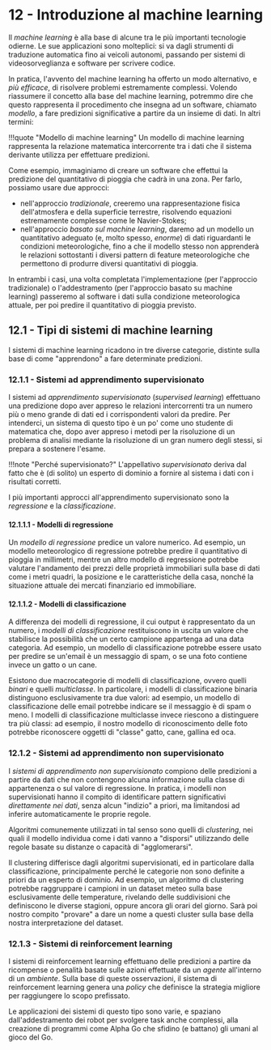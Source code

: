 # 12 - Introduzione al machine learning

Il *machine learning* è alla base di alcune tra le più importanti tecnologie odierne. Le sue applicazioni sono molteplici: si va dagli strumenti di traduzione automatica fino ai veicoli autonomi, passando per sistemi di videosorveglianza e software per scrivere codice.

In pratica, l'avvento del machine learning ha offerto un modo alternativo, e *più efficace*, di risolvere problemi estremamente complessi. Volendo riassumere il concetto alla base del machine learning, potremmo dire che questo rappresenta il procedimento che insegna ad un software, chiamato *modello*, a fare predizioni significative a partire da un insieme di dati. In altri termini:

!!!quote "Modello di machine learning"
    Un modello di machine learning rappresenta la relazione matematica intercorrente tra i dati che il sistema derivante utilizza per effettuare predizioni.

Come esempio, immaginiamo di creare un software che effettui la predizione del quantitativo di pioggia che cadrà in una zona. Per farlo, possiamo usare due approcci:

* nell'approccio *tradizionale*, creeremo una rappresentazione fisica dell'atmosfera e della superficie terrestre, risolvendo equazioni estremamente complesse come le Navier-Stokes;
* nell'approccio *basato sul machine learning*, daremo ad un modello un quantitativo adeguato (e, molto spesso, *enorme*) di dati riguardanti le condizioni meteorologiche, fino a che il modello stesso non apprenderà le relazioni sottostanti i diversi pattern di feature meteorologiche che permettono di produrre diversi quantitativi di pioggia.

In entrambi i casi, una volta completata l'implementazione (per l'approccio tradizionale) o l'addestramento (per l'approccio basato su machine learning) passeremo al software i dati sulla condizione meteorologica attuale, per poi predire il quantitativo di pioggia previsto.

## 12.1 - Tipi di sistemi di machine learning

I sistemi di machine learning ricadono in tre diverse categorie, distinte sulla base di come "apprendono" a fare determinate predizioni.

### 12.1.1 - Sistemi ad apprendimento supervisionato

I sistemi ad *apprendimento supervisionato* (*supervised learning*) effettuano una predizione dopo aver appreso le relazioni intercorrenti tra un numero più o meno grande di dati ed i corrispondenti valori da predire. Per intenderci, un sistema di questo tipo è un po' come uno studente di matematica che, dopo aver appreso i metodi per la risoluzione di un problema di analisi mediante la risoluzione di un gran numero degli stessi, si prepara a sostenere l'esame.

!!!note "Perché supervisionato?"
    L'appellativo *supervisionato* deriva dal fatto che è (di solito) un esperto di dominio a fornire al sistema i dati con i risultati corretti.

I più importanti approcci all'apprendimento supervisionato sono la *regressione* e la *classificazione*.

#### 12.1.1.1 - Modelli di regressione

Un *modello di regressione* predice un valore numerico. Ad esempio, un modello meteorologico di regressione potrebbe predire il quantitativo di pioggia in millimetri, mentre un altro modello di regressione potrebbe valutare l'andamento dei prezzi delle proprietà immobiliari sulla base di dati come i metri quadri, la posizione e le caratteristiche della casa, nonché la situazione attuale dei mercati finanziario ed immobiliare.

#### 12.1.1.2 - Modelli di classificazione

A differenza dei modelli di regressione, il cui output è rappresentato da un numero, i *modelli di classificazione* restituiscono in uscita un valore che stabilisce la possibilità che un certo campione appartenga ad una data categoria. Ad esempio, un modello di classificazione potrebbe essere usato per predire se un'email è un messaggio di spam, o se una foto contiene invece un gatto o un cane.

Esistono due macrocategorie di modelli di classificazione, ovvero quelli *binari* e quelli *multiclasse*. In particolare, i modelli di classificazione binaria distinguono esclusivamente tra due valori: ad esempio, un modello di classificazione delle email potrebbe indicare se il messaggio è di spam o meno. I modelli di classificazione multiclasse invece riescono a distinguere tra più classi: ad esempio, il nostro modello di riconoscimento delle foto potrebbe riconoscere oggetti di "classe" gatto, cane, gallina ed oca.

### 12.1.2 - Sistemi ad apprendimento non supervisionato

I *sistemi di apprendimento non supervisionato* compiono delle predizioni a partire da dati che non contengono alcuna informazione sulla classe di appartenenza o sul valore di regressione. In pratica, i modelli non supervisionati hanno il compito di identificare pattern significativi *direttamente nei dati*, senza alcun "indizio" a priori, ma limitandosi ad inferire automaticamente le proprie regole.

Algoritmi comunemente utilizzati in tal senso sono quelli di *clustering*, nei quali il modello individua come i dati vanno a "disporsi" utilizzando delle regole basate su distanze o capacità di "agglomerarsi".

Il clustering differisce dagli algoritmi supervisionati, ed in particolare dalla classificazione, principalmente perché le categorie non sono definite a priori da un esperto di dominio. Ad esempio, un algoritmo di clustering potrebbe raggruppare i campioni in un dataset meteo sulla base esclusivamente delle temperature, rivelando delle suddivisioni che definiscono le diverse stagioni, oppure ancora gli orari del giorno. Sarà poi nostro compito "provare" a dare un nome a questi cluster sulla base della nostra interpretazione del dataset.

### 12.1.3 - Sistemi di reinforcement learning

I sistemi di reinforcement learning effettuano delle predizioni a partire da ricompense o penalità basate sulle azioni effettuate da un *agente* all'interno di un *ambiente*. Sulla base di queste osservazioni, il sistema di reinforcement learning genera una *policy* che definisce la strategia migliore per raggiungere lo scopo prefissato.

Le applicazioni dei sistemi di questo tipo sono varie, e spaziano dall'addestramento dei robot per svolgere task anche complessi, alla creazione di programmi come Alpha Go che sfidino (e battano) gli umani al gioco del Go.
